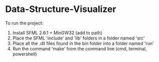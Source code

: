 # Data-Structure-Visualizer

To run the project:

1. Install SFML 2.6.1 + MinGW32 (add to path)
2. Place the SFML 'include' and 'lib' folders in a folder named 'src'
3. Place all the .dll files found in the bin folder into a folder named 'run'
4. Run the command 'make' from the command line (cmd, terminal, powershell)

